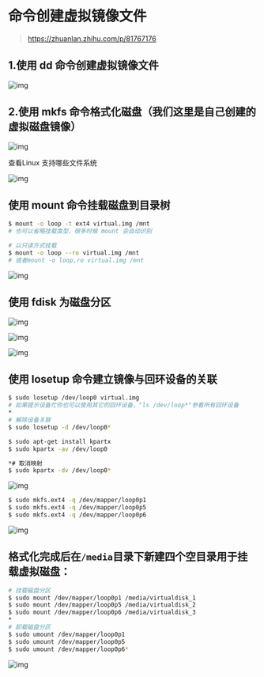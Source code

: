 # 命令创建虚拟镜像文件

> https://zhuanlan.zhihu.com/p/81767176

## 1.使用 dd 命令创建虚拟镜像文件

![img](命令创建虚拟镜像文件.assets/v2-c048ffa44c69ae7aacc6992b069a88d2_720w-16919215108371.webp)

## 2.使用 mkfs 命令格式化磁盘（我们这里是自己创建的虚拟磁盘镜像）

![img](命令创建虚拟镜像文件.assets/v2-b20d32333c42bb13eaa4923fd70079db_720w-16919215123483.webp)

查看Linux 支持哪些文件系统

![img](命令创建虚拟镜像文件.assets/v2-becb9337febf654a1f3903326014cb03_720w-16919215140385.webp)

## 使用 mount 命令挂载磁盘到目录树

```bash
$ mount -o loop -t ext4 virtual.img /mnt
# 也可以省略挂载类型，很多时候 mount 会自动识别

# 以只读方式挂载
$ mount -o loop --ro virtual.img /mnt
# 或者mount -o loop,ro virtual.img /mnt
```



![img](命令创建虚拟镜像文件.assets/v2-177adaea929f217fbee4be52dc2afee3_720w-16919215161987.webp)

## 使用 fdisk 为磁盘分区

![img](命令创建虚拟镜像文件.assets/v2-8a098faffad62b50ae88d33adadd93d6_720w-16919215174009.webp)

![img](命令创建虚拟镜像文件.assets/v2-d14f7876073c7aa719eef08221f9d523_720w-169192152018011.webp)

![img](命令创建虚拟镜像文件.assets/v2-5a866c482c7663c52d5afdb028800d65_720w-169192152207613.webp)

## 使用 losetup 命令建立镜像与回环设备的关联

```bash
$ sudo losetup /dev/loop0 virtual.img
# 如果提示设备忙你也可以使用其它的回环设备，"ls /dev/loop*"参看所有回环设备
*
# 解除设备关联
$ sudo losetup -d /dev/loop0*

$ sudo apt-get install kpartx
$ sudo kpartx -av /dev/loop0

*# 取消映射
$ sudo kpartx -dv /dev/loop0*
```

![img](命令创建虚拟镜像文件.assets/v2-38f61efb8ad57080ef17a78ee4e8d218_720w-169192152426815.webp)

```bash
$ sudo mkfs.ext4 -q /dev/mapper/loop0p1
$ sudo mkfs.ext4 -q /dev/mapper/loop0p5
$ sudo mkfs.ext4 -q /dev/mapper/loop0p6
```

![img](命令创建虚拟镜像文件.assets/v2-02b8d13d0db945629c73640aa316da0a_720w-169192152617517.webp)

## 格式化完成后在`/media`目录下新建四个空目录用于挂载虚拟磁盘：

```bash
# 挂载磁盘分区
$ sudo mount /dev/mapper/loop0p1 /media/virtualdisk_1
$ sudo mount /dev/mapper/loop0p5 /media/virtualdisk_2
$ sudo mount /dev/mapper/loop0p6 /media/virtualdisk_3
*
# 卸载磁盘分区
$ sudo umount /dev/mapper/loop0p1
$ sudo umount /dev/mapper/loop0p5
$ sudo umount /dev/mapper/loop0p6*
```

![img](命令创建虚拟镜像文件.assets/v2-f47a9afebebd9cb11bfa886868c0524f_720w-169192152828819.webp)